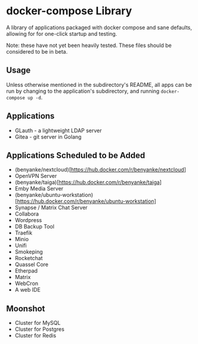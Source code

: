 # docker-compose Library

A library of applications packaged with docker compose and sane defaults, allowing for for one-click startup and testing.

Note: these have not yet been heavily tested. These files should be considered to be in beta.

## Usage

Unless otherwise mentioned in the subdirectory's README, all apps can be run by changing to the application's subdirectory, and running `docker-compose up -d`.

## Applications
  * GLauth - a lightweight LDAP server
  * Gitea - git server in Golang

## Applications Scheduled to be Added

  * (benyanke/nextcloud)[https://hub.docker.com/r/benyanke/nextcloud]
  * OpenVPN Server
  * (benyanke/taiga)[https://hub.docker.com/r/benyanke/taiga]
  * Emby Media Server
  * (benyanke/ubuntu-workstation)[https://hub.docker.com/r/benyanke/ubuntu-workstation]
  * Synapse / Matrix Chat Server
  * Collabora
  * Wordpress
  * DB Backup Tool
  * Traefik
  * Minio
  * Unifi
  * Smokeping
  * Rocketchat
  * Quassel Core
  * Etherpad
  * Matrix
  * WebCron
  * A web IDE


## Moonshot
  * Cluster for MySQL
  * Cluster for Postgres
  * Cluster for Redis

